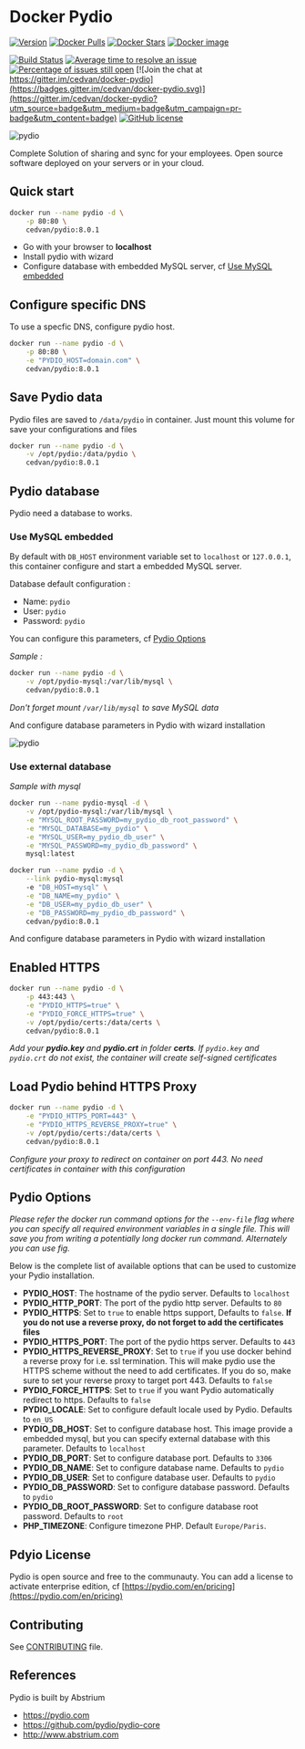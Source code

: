 # Docker Pydio

[![Version](https://images.microbadger.com/badges/version/cedvan/pydio:8.0.1.svg)](https://microbadger.com/images/cedvan/pydio:8.0.1 "Get your own version badge on microbadger.com")
[![Docker Pulls](https://img.shields.io/docker/pulls/cedvan/pydio.svg?style=flat-square)](https://hub.docker.com/r/cedvan/pydio/)
[![Docker Stars](https://img.shields.io/docker/stars/cedvan/pydio.svg?style=flat-square)](https://hub.docker.com/r/cedvan/pydio/)
[![Docker image](https://images.microbadger.com/badges/image/cedvan/pydio.svg?style=flat-square)](https://microbadger.com/#/images/cedvan/pydio "Size docker image on Docker Hub")

[![Build Status](https://img.shields.io/travis/cedvan/docker-pydio/master.svg?style=flat-square)](https://travis-ci.org/cedvan/docker-pydio)
[![Average time to resolve an issue](http://isitmaintained.com/badge/resolution/cedvan/docker-pydio.svg)](http://isitmaintained.com/project/cedvan/docker-pydio "Average time to resolve an issue")
[![Percentage of issues still open](http://isitmaintained.com/badge/open/cedvan/docker-pydio.svg)](http://isitmaintained.com/project/cedvan/docker-pydio "Percentage of issues still open")
[![Join the chat at https://gitter.im/cedvan/docker-pydio](https://badges.gitter.im/cedvan/docker-pydio.svg)](https://gitter.im/cedvan/docker-pydio?utm_source=badge&utm_medium=badge&utm_campaign=pr-badge&utm_content=badge)
[![GitHub license](https://img.shields.io/:license-mit-blue.svg?style=flat-square)]()

![pydio](https://raw.githubusercontent.com/cedvan/docker-pydio/master/img/pydio.png "pydio")

Complete Solution of sharing and sync for your employees. Open source software deployed on your servers or in your cloud.

## Quick start

```bash
docker run --name pydio -d \
    -p 80:80 \
    cedvan/pydio:8.0.1
```
- Go with your browser to **localhost**
- Install pydio with wizard
- Configure database with embedded MySQL server, cf [Use MySQL embedded](#use-mysql-embedded)

## Configure specific DNS

To use a specfic DNS, configure pydio host.

```bash
docker run --name pydio -d \
    -p 80:80 \
    -e "PYDIO_HOST=domain.com" \
    cedvan/pydio:8.0.1
```

## Save Pydio data

Pydio files are saved to `/data/pydio` in container. Just mount this volume for save your configurations and files

```bash
docker run --name pydio -d \
    -v /opt/pydio:/data/pydio \
    cedvan/pydio:8.0.1
```

## Pydio database

Pydio need a database to works.

### Use MySQL embedded

By default with `DB_HOST` environment variable set to `localhost` or `127.0.0.1`, this container configure and start a embedded MySQL server.

Database default configuration :
- Name: `pydio`
- User: `pydio`
- Password: `pydio`

You can configure this parameters, cf [Pydio Options](#pydio-options)

*Sample :*

```bash
docker run --name pydio -d \
    -v /opt/pydio-mysql:/var/lib/mysql \
    cedvan/pydio:8.0.1
```
*Don't forget mount `/var/lib/mysql` to save MySQL data*

And configure database parameters in Pydio with wizard installation

![pydio](https://raw.githubusercontent.com/cedvan/docker-pydio/master/img/pydio-database-embedded.png "pydio-database-embedded")



### Use external database

*Sample with mysql*

```bash
docker run --name pydio-mysql -d \
    -v /opt/pydio-mysql:/var/lib/mysql \
    -e "MYSQL_ROOT_PASSWORD=my_pydio_db_root_password" \
    -e "MYSQL_DATABASE=my_pydio" \
    -e "MYSQL_USER=my_pydio_db_user" \
    -e "MYSQL_PASSWORD=my_pydio_db_password" \
    mysql:latest
```

```bash
docker run --name pydio -d \
    --link pydio-mysql:mysql
    -e "DB_HOST=mysql" \
    -e "DB_NAME=my_pydio" \
    -e "DB_USER=my_pydio_db_user" \
    -e "DB_PASSWORD=my_pydio_db_password" \
    cedvan/pydio:8.0.1
```

And configure database parameters in Pydio with wizard installation

## Enabled HTTPS

```bash
docker run --name pydio -d \
    -p 443:443 \
    -e "PYDIO_HTTPS=true" \
    -e "PYDIO_FORCE_HTTPS=true" \
    -v /opt/pydio/certs:/data/certs \
    cedvan/pydio:8.0.1
```
*Add your **pydio.key** and **pydio.crt** in folder **certs**. If `pydio.key` and `pydio.crt` do not exist, the container will create self-signed certificates*

## Load Pydio behind HTTPS Proxy

```bash
docker run --name pydio -d \
    -e "PYDIO_HTTPS_PORT=443" \
    -e "PYDIO_HTTPS_REVERSE_PROXY=true" \
    -v /opt/pydio/certs:/data/certs \
    cedvan/pydio:8.0.1
```
*Configure your proxy to redirect on container on port 443. No need certificates in container with this configuration*

## Pydio Options

*Please refer the docker run command options for the `--env-file` flag where you can specify all required environment variables in a single file. This will save you from writing a potentially long docker run command. Alternately you can use fig.*

Below is the complete list of available options that can be used to customize your Pydio installation.

- **PYDIO_HOST**: The hostname of the pydio server. Defaults to `localhost`
- **PYDIO_HTTP_PORT**: The port of the pydio http server. Defaults to `80`
- **PYDIO_HTTPS**: Set to `true` to enable https support, Defaults to `false`. **If you do not use a reverse proxy, do not forget to add the certificates files**
- **PYDIO_HTTPS_PORT**: The port of the pydio https server. Defaults to `443`
- **PYDIO_HTTPS_REVERSE_PROXY**: Set to `true` if you use docker behind a reverse proxy for i.e. ssl termination. This will make pydio use the HTTPS scheme without the need to add certificates. If you do so, make sure to set your reverse proxy to target port 443. Defaults to `false`
- **PYDIO_FORCE_HTTPS**: Set to `true` if you want Pydio automatically redirect to https. Defaults to `false`
- **PYDIO_LOCALE**: Set to configure default locale used by Pydio. Defaults to `en_US`
- **PYDIO_DB_HOST**: Set to configure database host. This image provide a embedded mysql, but you can specify external database with this parameter. Defaults to `localhost`
- **PYDIO_DB_PORT**: Set to configure database port. Defaults to `3306`
- **PYDIO_DB_NAME**: Set to configure database name. Defaults to `pydio`
- **PYDIO_DB_USER**: Set to configure database user. Defaults to `pydio`
- **PYDIO_DB_PASSWORD**: Set to configure database password. Defaults to `pydio`
- **PYDIO_DB_ROOT_PASSWORD**: Set to configure database root password. Defaults to `root`
- **PHP_TIMEZONE**: Configure timezone PHP. Default `Europe/Paris`.

## Pdyio License

Pydio is open source and free to the communauty.
You can add a license to activate enterprise edition, cf [https://pydio.com/en/pricing](https://pydio.com/en/pricing)

## Contributing

See [CONTRIBUTING](CONTRIBUTING.md) file.

## References

Pydio is built by Abstrium

- https://pydio.com
- https://github.com/pydio/pydio-core
- http://www.abstrium.com
